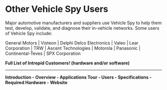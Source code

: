 # Other Vehicle Spy Users

Major automotive manufacturers and suppliers use Vehicle Spy to help them test, develop, validate, and diagnose their in-vehicle networks. Some users of Vehicle Spy include:

General Motors | Visteon | Delphi Delco Electronics | Valeo | Lear Corporation | TRW | Ascent Technologies | Motorola | Panasonic | Continental-Teves | SPX Corporation





**Full List of Intrepid Customers! (hardware and/or software)**

****

**Introduction - Overview - Applications Tour - Users - Specifications - Required Hardware - Website**
